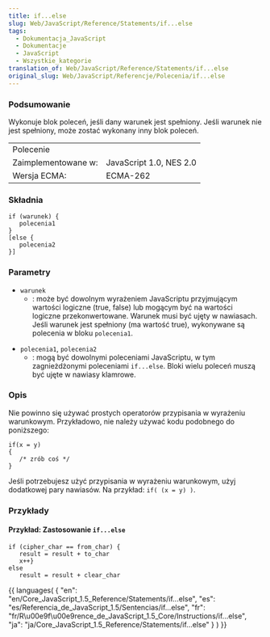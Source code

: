 ```yaml
---
title: if...else
slug: Web/JavaScript/Reference/Statements/if...else
tags:
  - Dokumentacja_JavaScript
  - Dokumentacje
  - JavaScript
  - Wszystkie_kategorie
translation_of: Web/JavaScript/Reference/Statements/if...else
original_slug: Web/JavaScript/Referencje/Polecenia/if...else
---
```

### Podsumowanie

Wykonuje blok poleceń, jeśli dany warunek jest spełniony. Jeśli warunek nie jest spełniony, może zostać wykonany inny blok poleceń.

<table class="fullwidth-table">
  <tbody>
    <tr>
      <td class="header" colspan="2">Polecenie</td>
    </tr>
    <tr>
      <td>Zaimplementowane w:</td>
      <td>JavaScript 1.0, NES 2.0</td>
    </tr>
    <tr>
      <td>Wersja ECMA:</td>
      <td>ECMA-262</td>
    </tr>
  </tbody>
</table>

### Składnia

    if (warunek) {
       polecenia1
    }
    [else {
       polecenia2
    }]

### Parametry

- `warunek`
  - : może być dowolnym wyrażeniem JavaScriptu przyjmującym wartości logiczne (true, false) lub mogącym być na wartości logiczne przekonwertowane. Warunek musi być ujęty w nawiasach. Jeśli warunek jest spełniony (ma wartość true), wykonywane są polecenia w bloku `polecenia1`.

<!---->

- `polecenia1`, `polecenia2`
  - : mogą być dowolnymi poleceniami JavaScriptu, w tym zagnieżdżonymi poleceniami `if...else`. Bloki wielu poleceń muszą być ujęte w nawiasy klamrowe.

### Opis

Nie powinno się używać prostych operatorów przypisania w wyrażeniu warunkowym. Przykładowo, nie należy używać kodu podobnego do poniższego:

    if(x = y)
    {
       /* zrób coś */
    }

Jeśli potrzebujesz użyć przypisania w wyrażeniu warunkowym, użyj dodatkowej pary nawiasów. Na przykład: `if( (x = y) )`.

### Przykłady

#### Przykład: Zastosowanie `if...else`

    if (cipher_char == from_char) {
       result = result + to_char
       x++}
    else
       result = result + clear_char

{{ languages( { "en": "en/Core_JavaScript\_1.5\_Reference/Statements/if...else", "es": "es/Referencia_de_JavaScript\_1.5/Sentencias/if...else", "fr": "fr/R\u00e9f\u00e9rence_de_JavaScript\_1.5\_Core/Instructions/if...else", "ja": "ja/Core_JavaScript\_1.5\_Reference/Statements/if...else" } ) }}
